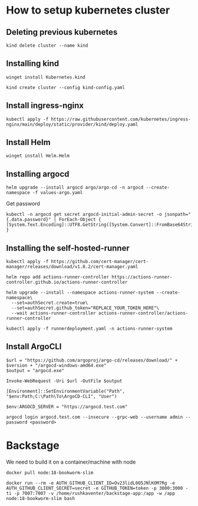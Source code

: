 # How to setup kubernetes cluster

## Deleting previous kubernetes
```
kind delete cluster --name kind
```

## Installing kind
```
winget install Kubernetes.kind
```

```
kind create cluster --config kind-config.yaml
```

## Install ingress-nginx
```
kubectl apply -f https://raw.githubusercontent.com/kubernetes/ingress-nginx/main/deploy/static/provider/kind/deploy.yaml
```

## Install Helm
```
winget install Helm.Helm
```

## Installing argocd
```
helm upgrade --install argocd argo/argo-cd -n argocd --create-namespace -f values-argo.yaml
```
Get password
```
kubectl -n argocd get secret argocd-initial-admin-secret -o jsonpath="{.data.password}" | ForEach-Object { [System.Text.Encoding]::UTF8.GetString([System.Convert]::FromBase64String($_)) }

```

## Installing the self-hosted-runner
```
kubectl apply -f https://github.com/cert-manager/cert-manager/releases/download/v1.8.2/cert-manager.yaml
```

```
helm repo add actions-runner-controller https://actions-runner-controller.github.io/actions-runner-controller

helm upgrade --install --namespace actions-runner-system --create-namespace\
  --set=authSecret.create=true\
  --set=authSecret.github_token="REPLACE_YOUR_TOKEN_HERE"\
  --wait actions-runner-controller actions-runner-controller/actions-runner-controller

kubectl apply -f runnerdeployment.yaml -n actions-runner-system
```

## Install ArgoCLI
```
$url = "https://github.com/argoproj/argo-cd/releases/download/" + $version + "/argocd-windows-amd64.exe"
$output = "argocd.exe"

Invoke-WebRequest -Uri $url -OutFile $output

[Environment]::SetEnvironmentVariable("Path", "$env:Path;C:\Path\To\ArgoCD-CLI", "User")
```

```
$env:ARGOCD_SERVER = "https://argocd.test.com"
```

```
argocd login argocd.test.com --insecure --grpc-web --username admin --password <password>
```

# Backstage
We need to build it on a container/machine with node
```
docker pull node:18-bookworm-slim
```





```
docker run --rm -e AUTH_GITHUB_CLIENT_ID=Ov23lidL0O5JNlKOM7Rg -e AUTH_GITHUB_CLIENT_SECRET=secret -e GITHUB_TOKEN=token -p 3000:3000 -ti -p 7007:7007 -v /home/rushkaventer/backstage-app:/app -w /app node:18-bookworm-slim bash
```